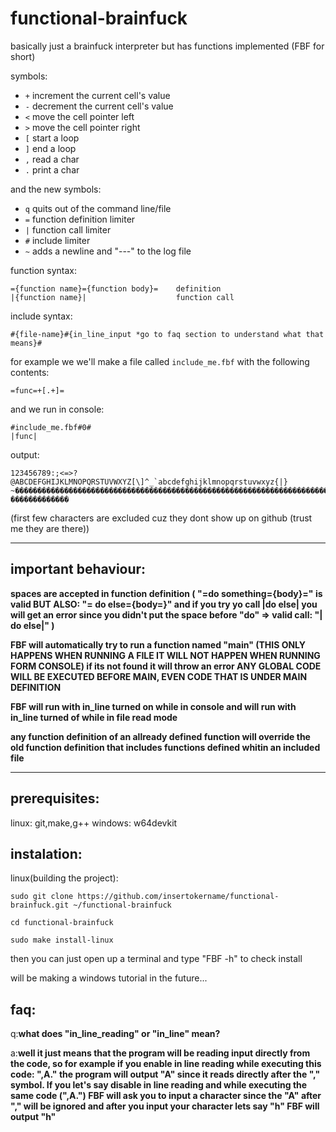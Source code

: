 # functional-brainfuck

basically just a brainfuck interpreter but has functions implemented (FBF for short)

symbols:

- `+` increment the current cell's value
- `-` decrement the current cell's value
- `<` move the cell pointer left
- `>` move the cell pointer right
- `[` start a loop
- `]` end a loop
- `,` read a char
- `.` print a char

and the new symbols:

- `q` quits out of the command line/file
- `=` function definition limiter
- `|` function call limiter
- `#` include limiter
- `~` adds a newline and "---" to the log file

function syntax:

    ={function name}={function body}=    definition
    |{function name}|                    function call

include syntax:

    #{file-name}#{in_line_input *go to faq section to understand what that means}#

for example we we'll make a file called `include_me.fbf` with the following contents:

    =func=+[.+]=

and we run in console:

    #include_me.fbf#0#
    |func|

output:

    123456789:;<=>?@ABCDEFGHIJKLMNOPQRSTUVWXYZ[\]^_`abcdefghijklmnopqrstuvwxyz{|}   ~�������������������������������������������������������������������������������������������������������������������   �������������

(first few characters are excluded cuz they dont show up on github (trust me they are there))

---

## important behaviour:

**spaces are accepted in function definition ( "=do something={body}=" is valid BUT ALSO: "= do else={body=}" and if you try yo call |do else| you will get an error since you didn't put the space before "do" => valid call: "| do else|" )**

**FBF will automatically try to run a function named "main" (THIS ONLY HAPPENS WHEN RUNNING A FILE IT WILL NOT HAPPEN WHEN RUNNING FORM CONSOLE) if its not found it will throw an error ANY GLOBAL CODE WILL BE EXECUTED BEFORE MAIN, EVEN CODE THAT IS UNDER MAIN DEFINITION**

**FBF will run with in_line turned on while in console and will run with in_line turned of while in file read mode**

**any function definition of an allready defined function will override the old function definition that includes functions defined whitin an included file**

---

## prerequisites:

linux: git,make,g++
windows: w64devkit

## instalation:

linux(building the project):

    sudo git clone https://github.com/insertokername/functional-brainfuck.git ~/functional-brainfuck

    cd functional-brainfuck

    sudo make install-linux

then you can just open up a terminal and type "FBF -h" to check install

will be making a windows tutorial in the future...

## faq:

q:**what does "in_line_reading" or "in_line" mean?**

a:**well it just means that the program will be reading input directly from the code, so for example if you enable in line reading while executing this code: ",A." the program will output "A" since it reads directly after the "," symbol. If you let's say disable in line reading and while executing the same code (",A.") FBF will ask you to input a character since the "A" after "," will be ignored and after you input your character lets say "h" FBF will output "h"**
